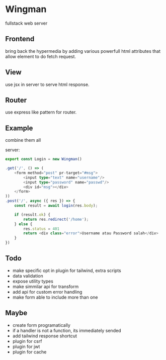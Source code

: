 # Wingman

fullstack web server

## Frontend

bring back the hypermedia by adding various powerfull html attributes that allow element
to do fetch request.

## View

use jsx in server to serve html response.

## Router

use express like pattern for router.

## Example

combine them all

server:

```ts
export const Login = new Wingman()

.get('/', () => (
    <form method="post" pr-target="#msg">
        <input type="text" name="username"/>
        <input type="password" name="passwd"/>
        <div id="msg"></div>
    </form>
))
.post('/', async ({ res }) => {
    const result = await login(res.body);

    if (result.ok) {
        return res.redirect('/home');
    } else {
        res.status = 401
        return <div class="error">Username atau Password salah</div>
    }
})
```

## Todo

- make specific opt in plugin for tailwind, extra scripts
- data validation
- expose utility types
- make simmilar api for transform
- add api for custom error handling
- make form able to include more than one

## Maybe

- create form programatically
- if a handler is not a function, its immediately sended
- add tailwind response shortcut
- plugin for csrf
- plugin for jwt
- plugin for cache




